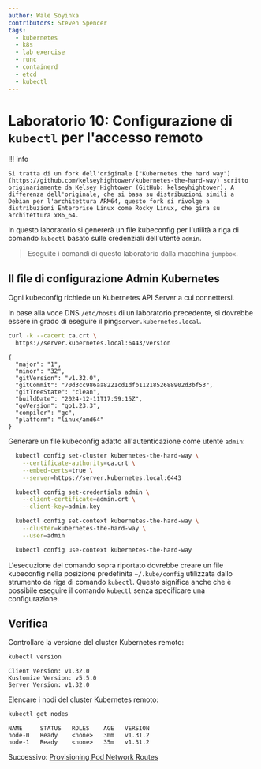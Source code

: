 ```yaml
---
author: Wale Soyinka
contributors: Steven Spencer
tags:
  - kubernetes
  - k8s
  - lab exercise
  - runc
  - containerd
  - etcd
  - kubectl
---
```


# Laboratorio 10: Configurazione di `kubectl` per l'accesso remoto

!!! info

    Si tratta di un fork dell'originale ["Kubernetes the hard way"](https://github.com/kelseyhightower/kubernetes-the-hard-way) scritto originariamente da Kelsey Hightower (GitHub: kelseyhightower). A differenza dell'originale, che si basa su distribuzioni simili a Debian per l'architettura ARM64, questo fork si rivolge a distribuzioni Enterprise Linux come Rocky Linux, che gira su architettura x86_64.

In questo laboratorio si genererà un file kubeconfig per l'utilità a riga di comando `kubectl` basato sulle credenziali dell'utente `admin`.

> Eseguite i comandi di questo laboratorio dalla macchina `jumpbox`.

## Il file di configurazione Admin Kubernetes

Ogni kubeconfig richiede un Kubernetes API Server a cui connettersi.

In base alla voce DNS `/etc/hosts` di un laboratorio precedente, si dovrebbe essere in grado di eseguire il ping`server.kubernetes.local`.

```bash
curl -k --cacert ca.crt \
  https://server.kubernetes.local:6443/version
```

```text
{
  "major": "1",
  "minor": "32",
  "gitVersion": "v1.32.0",
  "gitCommit": "70d3cc986aa8221cd1dfb1121852688902d3bf53",
  "gitTreeState": "clean",
  "buildDate": "2024-12-11T17:59:15Z",
  "goVersion": "go1.23.3",
  "compiler": "gc",
  "platform": "linux/amd64"
}
```

Generare un file kubeconfig adatto all'autenticazione come utente `admin`:

```bash
  kubectl config set-cluster kubernetes-the-hard-way \
    --certificate-authority=ca.crt \
    --embed-certs=true \
    --server=https://server.kubernetes.local:6443

  kubectl config set-credentials admin \
    --client-certificate=admin.crt \
    --client-key=admin.key

  kubectl config set-context kubernetes-the-hard-way \
    --cluster=kubernetes-the-hard-way \
    --user=admin

  kubectl config use-context kubernetes-the-hard-way
```

L'esecuzione del comando sopra riportato dovrebbe creare un file kubeconfig nella posizione predefinita `~/.kube/config` utilizzata dallo strumento da riga di comando  `kubectl`. Questo significa anche che è possibile eseguire il comando `kubectl` senza specificare una configurazione.

## Verifica

Controllare la versione del cluster Kubernetes remoto:

```bash
kubectl version
```

```text
Client Version: v1.32.0
Kustomize Version: v5.5.0
Server Version: v1.32.0
```

Elencare i nodi del cluster Kubernetes remoto:

```bash
kubectl get nodes
```

```text
NAME     STATUS   ROLES    AGE   VERSION
node-0   Ready    <none>   30m   v1.31.2
node-1   Ready    <none>   35m   v1.31.2
```

Successivo: [Provisioning Pod Network Routes](lab11-pod-network-routes.md)
